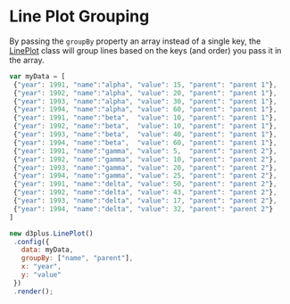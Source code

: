 # Line Plot Grouping

By passing the `groupBy` property an array instead of a single key, the [LinePlot](http://d3plus.org/docs/#LinePlot) class will group lines based on the keys (and order) you pass it in the array.

 ```js
var myData = [
  {"year": 1991, "name":"alpha", "value": 15, "parent": "parent 1"},
  {"year": 1992, "name":"alpha", "value": 20, "parent": "parent 1"},
  {"year": 1993, "name":"alpha", "value": 30, "parent": "parent 1"},
  {"year": 1994, "name":"alpha", "value": 60, "parent": "parent 1"},
  {"year": 1991, "name":"beta",  "value": 10, "parent": "parent 1"},
  {"year": 1992, "name":"beta",  "value": 10, "parent": "parent 1"},
  {"year": 1993, "name":"beta",  "value": 40, "parent": "parent 1"},
  {"year": 1994, "name":"beta",  "value": 60, "parent": "parent 1"},
  {"year": 1991, "name":"gamma", "value": 5,  "parent": "parent 2"},
  {"year": 1992, "name":"gamma", "value": 10, "parent": "parent 2"},
  {"year": 1993, "name":"gamma", "value": 20, "parent": "parent 2"},
  {"year": 1994, "name":"gamma", "value": 25, "parent": "parent 2"},
  {"year": 1991, "name":"delta", "value": 50, "parent": "parent 2"},
  {"year": 1992, "name":"delta", "value": 43, "parent": "parent 2"},
  {"year": 1993, "name":"delta", "value": 17, "parent": "parent 2"},
  {"year": 1994, "name":"delta", "value": 32, "parent": "parent 2"}
]

 new d3plus.LinePlot()
  .config({
    data: myData,
    groupBy: ["name", "parent"],
    x: "year",
    y: "value"
  })
  .render();
```
